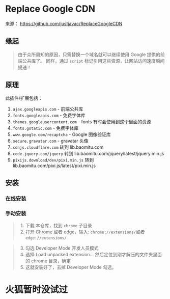 # Replace Google CDN

来源：
https://github.com/justjavac/ReplaceGoogleCDN

## 缘起

> 由于众所周知的原因，只需替换一个域名就可以继续使用 Google 提供的前端公共库了。
> 同样，通过 `script` 标记引用这些资源，让网站访问速度瞬间提速！

## 原理

此插件/扩展包括：

1. `ajax.googleapis.com` - 前端公共库
2. `fonts.googleapis.com` - 免费字体库
3. `themes.googleusercontent.com` - fonts 有时会使用到这个里面的资源
4. `fonts.gstatic.com` - 免费字体库
5. `www.google.com/recaptcha` - Google 图像验证库
6. `secure.gravatar.com` - gravatar 头像
7. `cdnjs.cloudflare.com` 转到 lib.baomitu.com
8. `code.jquery.com/jquery` 转到 lib.baomitu.com/jquery/latest/jquery.min.js
9. `pixijs.download/dev/pixi.min.js` 转到 lib.baomitu.com/pixi.js/latest/pixi.min.js

## 安装

### 在线安装

### 手动安装

> 1. 下载 本仓库，找到 `chrome` 子目录
> 2. 打开 Chrome 或者 edge，输入: `chrome://extensions/`或者`edge://extensions/`

> 3. 勾选 Developer Mode 开发人员模式
> 4. 选择 Load unpacked extension... 然后定位到刚才解压的文件夹里面的 chrome 目录，确定
> 5. 这就安装好了，去掉 Developer Mode 勾选。

# 火狐暂时没试过
